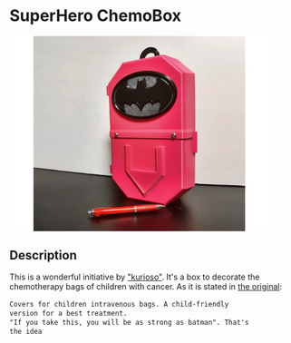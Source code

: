 # SuperHero ChemoBox

<img src="./doc/Chemo.jpg" width="458" align="center">

## Description

This is a wonderful initiative by 
["kurioso"](https://www.thingiverse.com/kurioso/about). It's 
a box to decorate the chemotherapy bags of children with 
cancer. As it is stated in [the 
original](https://www.thingiverse.com/thing:2808979):

```
Covers for children intravenous bags. A child-friendly 
version for a best treatment.
"If you take this, you will be as strong as batman". That's 
the idea

```


